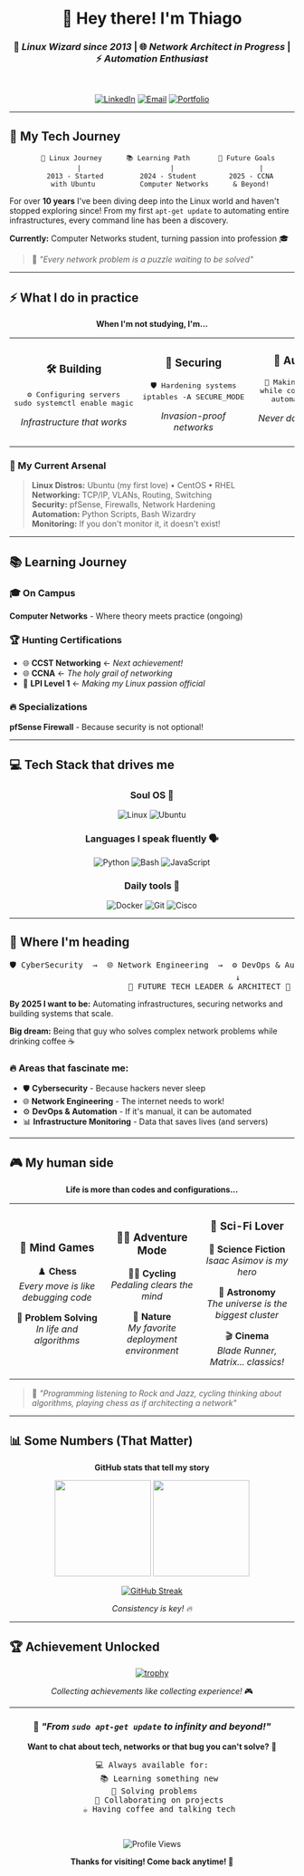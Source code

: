 <div align="center">

# 🌟 Hey there! I'm Thiago

### 🐧 *Linux Wizard since 2013* | 🌐 *Network Architect in Progress* | ⚡ *Automation Enthusiast*

<br>

[![LinkedIn](https://img.shields.io/badge/LinkedIn-Connect-0077B5?style=for-the-badge&logo=linkedin&logoColor=white)](https://linkedin.com/in/th-hoffmann87)
[![Email](https://img.shields.io/badge/Email-Let's_Chat-D14836?style=for-the-badge&logo=gmail&logoColor=white)](mailto:thiago@hoffmann.tec.br)
[![Portfolio](https://img.shields.io/badge/Portfolio-Coming_Soon-FF5722?style=for-the-badge&logo=rocket&logoColor=white)](#)

</div>

---

## 🚀 My Tech Journey

<div align="center">

```
   🐧 Linux Journey      📚 Learning Path       🎯 Future Goals
         |                      |                     |
    2013 - Started         2024 - Student        2025 - CCNA
    with Ubuntu           Computer Networks      & Beyond!
```

</div>

For over **10 years** I've been diving deep into the Linux world and haven't stopped exploring since! From my first `apt-get update` to automating entire infrastructures, every command line has been a discovery.

**Currently:** Computer Networks student, turning passion into profession 🎓

> 💭 *"Every network problem is a puzzle waiting to be solved"*

---

## ⚡ What I do in practice

<div align="center">

**When I'm not studying, I'm...**

</div>

<table>
<tr>
<td width="33%" align="center">

### 🛠️ **Building**
<pre>
⚙️ Configuring servers
sudo systemctl enable magic
</pre>
*Infrastructure that works*

</td>
<td width="33%" align="center">

### 🔐 **Securing** 
<pre>
🛡️ Hardening systems
iptables -A SECURE_MODE
</pre>
*Invasion-proof networks*

</td>
<td width="33%" align="center">

### 🚀 **Automating**
<pre>
🤖 Making life easier
while coffee_exists():
    automate_everything()
</pre>
*Never do the same task twice*

</td>
</tr>
</table>

### 🎯 My Current Arsenal

> **Linux Distros:** Ubuntu (my first love) • CentOS • RHEL  
> **Networking:** TCP/IP, VLANs, Routing, Switching  
> **Security:** pfSense, Firewalls, Network Hardening  
> **Automation:** Python Scripts, Bash Wizardry  
> **Monitoring:** If you don't monitor it, it doesn't exist!

---

## 📚 Learning Journey

### 🎓 **On Campus**
**Computer Networks** - Where theory meets practice (ongoing)

### 🏆 **Hunting Certifications**
- 🌐 **CCST Networking** ← *Next achievement!*
- 🌐 **CCNA** ← *The holy grail of networking*  
- 🐧 **LPI Level 1** ← *Making my Linux passion official*

### 🔥 **Specializations**
**pfSense Firewall** - Because security is not optional!

---

## 💻 Tech Stack that drives me

<div align="center">

### **Soul OS** 🐧
![Linux](https://img.shields.io/badge/Linux-FCC624?style=for-the-badge&logo=linux&logoColor=black)
![Ubuntu](https://img.shields.io/badge/Ubuntu-E95420?style=for-the-badge&logo=ubuntu&logoColor=white)

### **Languages I speak fluently** 🗣️
![Python](https://img.shields.io/badge/Python-3776AB?style=for-the-badge&logo=python&logoColor=white)
![Bash](https://img.shields.io/badge/Bash-4EAA25?style=for-the-badge&logo=gnu-bash&logoColor=white)
![JavaScript](https://img.shields.io/badge/JavaScript-F7DF1E?style=for-the-badge&logo=javascript&logoColor=black)

### **Daily tools** 🔧
![Docker](https://img.shields.io/badge/Docker-2496ED?style=for-the-badge&logo=docker&logoColor=white)
![Git](https://img.shields.io/badge/Git-F05032?style=for-the-badge&logo=git&logoColor=white)
![Cisco](https://img.shields.io/badge/Cisco-1BA0D7?style=for-the-badge&logo=cisco&logoColor=white)

</div>

---

## 🎯 Where I'm heading

<div align="center">

<pre>
🛡️ CyberSecurity  →  🌐 Network Engineering  →  ⚙️ DevOps & Automation  →  📊 Observability
                                    ↓
                        🚀 FUTURE TECH LEADER & ARCHITECT 🚀
</pre>

</div>

**By 2025 I want to be:** Automating infrastructures, securing networks and building systems that scale.

**Big dream:** Being that guy who solves complex network problems while drinking coffee ☕

### 🔥 Areas that fascinate me:
- 🛡️ **Cybersecurity** - Because hackers never sleep
- 🌐 **Network Engineering** - The internet needs to work!
- ⚙️ **DevOps & Automation** - If it's manual, it can be automated
- 📊 **Infrastructure Monitoring** - Data that saves lives (and servers)

---

## 🎮 My human side

<div align="center">

**Life is more than codes and configurations...**

</div>

<table align="center">
<tr>
<td align="center" width="33%">

### 🧠 **Mind Games**
♟️ **Chess**  
*Every move is like debugging code*

🎯 **Problem Solving**  
*In life and algorithms*

</td>
<td align="center" width="33%">

### 🚴‍♂️ **Adventure Mode**
🚴‍♂️ **Cycling**  
*Pedaling clears the mind*

🌿 **Nature**  
*My favorite deployment environment*

</td>
<td align="center" width="33%">

### 🌌 **Sci-Fi Lover**
📖 **Science Fiction**  
*Isaac Asimov is my hero*

🌌 **Astronomy**  
*The universe is the biggest cluster*

🎬 **Cinema**  
*Blade Runner, Matrix... classics!*

</td>
</tr>
</table>

> 🎵 *"Programming listening to Rock and Jazz, cycling thinking about algorithms, playing chess as if architecting a network"*

---

## 📊 Some Numbers (That Matter)

<div align="center">

**GitHub stats that tell my story**

<img height="170em" src="https://github-readme-stats.vercel.app/api?username=th-hoffmann&show_icons=true&theme=tokyonight&include_all_commits=true&count_private=true&hide_border=true"/>
<img height="170em" src="https://github-readme-stats.vercel.app/api/top-langs/?username=th-hoffmann&layout=compact&langs_count=8&theme=tokyonight&hide_border=true"/>

</div>

<div align="center">

[![GitHub Streak](https://streak-stats.demolab.com/?user=th-hoffmann&theme=tokyonight&hide_border=true)](https://git.io/streak-stats)

*Consistency is key! 🔥*

</div>

---

## 🏆 Achievement Unlocked

<div align="center">

[![trophy](https://github-profile-trophy.vercel.app/?username=th-hoffmann&theme=tokyonight&no-frame=true&no-bg=false&margin-w=4)](https://github.com/ryo-ma/github-profile-trophy)

*Collecting achievements like collecting experience!* 🎮

</div>

---

<div align="center">

### 🌟 *"From `sudo apt-get update` to infinity and beyond!"*

**Want to chat about tech, networks or that bug you can't solve?** 🤝

<pre>
💻 Always available for:
   📚 Learning something new
   🔧 Solving problems  
   🚀 Collaborating on projects
   ☕ Having coffee and talking tech
</pre>

<br>

![Profile Views](https://komarev.com/ghpvc/?username=th-hoffmann&color=blueviolet&style=flat-square&label=Curious+visitors)

**Thanks for visiting! Come back anytime! 👋**

</div>
